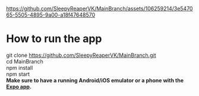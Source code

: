 



https://github.com/SleepyReaperVK/MainBranch/assets/106259214/3e547065-5505-4895-9a00-a18f47648570

# How to run the app
git clone https://github.com/SleepyReaperVK/MainBranch.git<br/>
cd MainBranch<br/>
npm install<br/>
npm start<br/>
**Make sure to have a running Android/iOS emulator or a phone with the [Expo app](https://expo.io/).**
